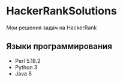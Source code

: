 # HackerRankSolutions

Мои решения задач на HackerRank

## Языки программирования
* Perl 5.18.2
* Python 3
* Java 8
